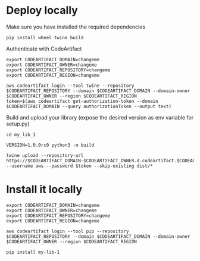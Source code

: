 # Deploy locally

Make sure you have installed the required dependencies
```
pip install wheel twine build
```

Authenticate with CodeArtifact
```
export CODEARTIFACT_DOMAIN=changeme
export CODEARTIFACT_OWNER=changeme
export CODEARTIFACT_REPOSITORY=changeme
export CODEARTIFACT_REGION=changeme

aws codeartifact login --tool twine --repository $CODEARTIFACT_REPOSITORY --domain $CODEARTIFACT_DOMAIN --domain-owner $CODEARTIFACT_OWNER --region $CODEARTIFACT_REGION
token=$(aws codeartifact get-authorization-token --domain $CODEARTIFACT_DOMAIN --query authorizationToken --output text)
```

Build and upload your library (expose the desired version as env variable for setup.py)
```
cd my_lib_1

VERSION=1.0.0rc0 python3 -m build

twine upload --repository-url https://$CODEARTIFACT_DOMAIN-$CODEARTIFACT_OWNER.d.codeartifact.$CODEARTIFACT_REGION.amazonaws.com/pypi/$CODEARTIFACT_REPOSITORY/ --username aws --password $token --skip-existing dist/*
```

# Install it locally

```
export CODEARTIFACT_DOMAIN=changeme
export CODEARTIFACT_OWNER=changeme
export CODEARTIFACT_REPOSITORY=changeme
export CODEARTIFACT_REGION=changeme

aws codeartifact login --tool pip --repository $CODEARTIFACT_REPOSITORY --domain $CODEARTIFACT_DOMAIN --domain-owner $CODEARTIFACT_OWNER --region $CODEARTIFACT_REGION

pip install my-lib-1
```
